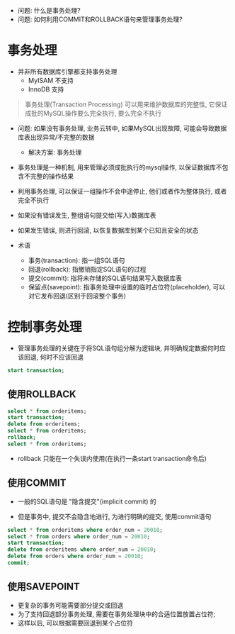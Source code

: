 + 问题: 什么是事务处理?
+ 问题: 如何利用COMMIT和ROLLBACK语句来管理事务处理?

# 事务处理

+ 并非所有数据库引擎都支持事务处理
    + MyISAM 不支持
    + InnoDB 支持

> 事务处理(Transaction Processing) 可以用来维护数据库的完整性, 它保证成批的MySQL操作要么完全执行, 要么完全不执行

+ 问题: 如果没有事务处理, 业务云转中, 如果MySQL出现故障, 可能会导致数据库表出现异常/不完整的数据
    + 解决方案: 事务处理

+ 事务处理是一种机制, 用来管理必须成批执行的mysql操作, 以保证数据库不包含不完整的操作结果
+ 利用事务处理, 可以保证一组操作不会中途停止, 他们或者作为整体执行, 或者完全不执行
+ 如果没有错误发生, 整组语句提交给(写入)数据库表
+ 如果发生错误, 则进行回滚, 以恢复数据库到某个已知且安全的状态

+ 术语
    + 事务(transaction): 指一组SQL语句
    + 回退(rollback): 指撤销指定SQL语句的过程
    + 提交(commit): 指将未存储的SQL语句结果写入数据库表
    + 保留点(savepoint): 指事务处理中设置的临时占位符(placeholder), 可以对它发布回退(区别于回滚整个事务)

# 控制事务处理

+ 管理事务处理的关键在于将SQL语句组分解为逻辑块, 并明确规定数据何时应该回退, 何时不应该回退

```sql
start transaction;
```

## 使用ROLLBACK

```sql
select * from orderitems;
start transaction;
delete from orderitems;
select * from orderitems;
rollback;
select * from orderitems;

```

+ rollback 只能在一个失误内使用(在执行一条start transaction命令后)

## 使用COMMIT

+ 一般的SQL语句是 "隐含提交"(implicit commit) 的

+ 但是事务中, 提交不会隐含地进行, 为进行明确的提交, 使用commit语句

```sql
select * from orderitems where order_num = 20010;
select * from orders where order_num = 20010;
start transaction;
delete from orderitems where order_num = 20010;
delete from orders where order_num = 20010;
commit;
```

## 使用SAVEPOINT

+ 更复杂的事务可能需要部分提交或回退
+ 为了支持回退部分事务处理, 需要在事务处理块中的合适位置放置占位符;
+ 这样以后, 可以根据需要回退到某个占位符




